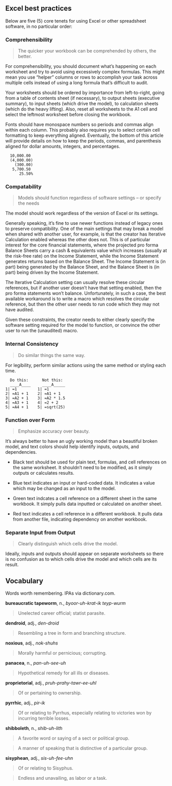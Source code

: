 ## Excel best practices

Below are five (5) core tenets for using Excel or other spreadsheet software, in no particular order:

### Comprehensibility

> The quicker your workbook can be comprehended by others, the better.

For comprehensibility, you should document what’s happening on each worksheet and try to avoid using excessively complex formulas. This might mean you use “helper” columns or rows to accomplish your task across multiple cells instead of using a long formula that’s difficult to audit.

Your worksheets should be ordered by importance from left-to-right, going from a table of contents sheet (if necessary), to output sheets (executive summary), to input sheets (which drive the model), to calculation sheets (which do the heavy lifting). Also, reset all worksheets to the A1 cell and select the leftmost worksheet before closing the workbook.

Fonts should have monospace numbers so periods and commas align within each column. This probably also requires you to select certain cell formatting to keep everything aligned. Eventually, the bottom of this article will provide details on how to keep the periods, commas, and parenthesis aligned for dollar amounts, integers, and percentages.

```
  10,000.00
  (4,000.00)
    (300.00)
   5,700.50
      25.50%     
```

### Compatability

> Models should function regardless of software settings – or specify the needs

The model should work regardless of the version of Excel or its settings.

Generally speaking, it’s fine to use newer functions instead of legacy ones to preserve compatibility. One of the main settings that may break a model when shared with another user, for example, is that the creator has Iterative Calculation enabled whereas the other does not. This is of particular interest for the core financial statements, where the projected pro forma Balance Sheets carry a cash & equivalents value which increases (usually at the risk-free rate) on the Income Statement, while the Income Statement generates returns based on the Balance Sheet. The Income Statement is (in part) being generated by the Balance Sheet, and the Balance Sheet is (in part) being driven by the Income Statement.

The Iterative Calculation setting can usually resolve these circular references, but if another user doesn’t have that setting enabled, then the pro forma statements won’t balance. Unfortunately, in such a case, the best available workaround is to write a macro which resolves the circular reference, but then the other user needs to run code which they may not have audited.

Given these constraints, the creator needs to either clearly specify the software setting required for the model to function, or convince the other user to run the (unaudited) macro.

### Internal Consistency

> Do similar things the same way.

For legibility, perform similar actions using the same method or styling each time.

```
  Do this:      Not this:
  ____A____     ____A_____
1| =1         1| =1
2| =A1 + 1    2| =A1 + 1
3| =A2 + 1    3| =A2 * 1.5
4| =A3 + 1    4| =2 + 2
5| =A4 + 1    5| =sqrt(25)
```

### Function over Form

> Emphasize accuracy over beauty.

It’s always better to have an ugly working model than a beautiful broken model, and text colors should help identify inputs, outputs, and dependencies.

* Black text should be used for plain text, formulas, and cell references on the same worksheet. It shouldn’t need to be modified, as it simply outputs or calculates results.

* Blue text indicates an input or hard-coded data. It indicates a value which may be changed as an input to the model.

* Green text indcates a cell reference on a different sheet in the same workbook. It simply pulls data inputted or calculated on another sheet.

* Red text indicates a cell reference in a different workbook. It pulls data from another file, indicating dependency on another workbook.

### Separate Input from Output

> Clearly distinguish which cells drive the model.

Ideally, inputs and outputs should appear on separate worksheets so there is no confusion as to which cells drive the model and which cells are its result.


## Vocabulary

Words worth remembering. IPAs via dictionary.com.

**bureaucratic tapeworm**, n., _byoor-uh-krat-ik teyp-wurm_

> Unelected career official; statist parasite.

**dendroid**, adj., _den-droid_

> Resembling a tree in form and branching structure.

**noxious**, adj., _nok-shuhs_

> Morally harmful or pernicious; corrupting.

**panacea**, n., _pan-uh-see-uh_

> Hypothetical remedy for all ills or diseases.

**proprietorial**, adj., _pruh-prahy-tawr-ee-uhl_

> Of or pertaining to ownership.

**pyrrhic**, adj., _pir-ik_

> Of or relating to Pyrrhus, especially relating to victories won by incurring terrible losses.

**shibboleth**, n., _shib-uh-lith_

> A favorite word or saying of a sect or political group.

> A manner of speaking that is distinctive of a particular group.

**sisyphean**, adj., _sis-uh-fee-uhn_

> Of or relating to Sisyphus.

> Endless and unavailing, as labor or a task.
